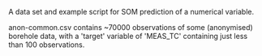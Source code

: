 A data set and example script for SOM prediction of a numerical
variable.

anon-common.csv contains ~70000 observations of some (anonymised)
borehole data, with a 'target' variable of 'MEAS_TC' containing 
just less than 100 observations.
